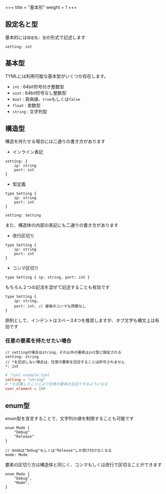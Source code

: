 +++
title = "基本形"
weight = 1
+++

## 設定名と型
基本的には`設定名: 型`の形式で記述します
```tyml
setting: int
```

## 基本型
TYMLには利用可能な基本型がいくつか存在します。
- `int`    : 64bit符号付き整数型
- `uint`   : 64bit符号なし整数型
- `bool`   : 真偽値、`true`もしくは`false`
- `float`  : 実数型
- `string` : 文字列型

## 構造型
構造を持たせる場合には二通りの書き方があります

- インライン表記
```tyml
setting: {
    ip: string
    port: int
}
```

- 型定義
```tyml
type Setting {
    ip: string
    port: int
}

setting: Setting
```

また、構造体の内部の表記にも二通りの書き方があります

- 改行区切り
```tyml
type Setting {
    ip: string
    port: int
}
```

- コンマ区切り
```tyml
type Setting { ip: string, port: int }
```

もちろん２つの記法を混ぜて記述することも有効です
```tyml
type Setting {
    ip: string,
    port: int, // 最後のコンマも問題なし
}
```

原則として、インデントはスペース4つを推奨しますが、タブ文字も構文上は有効です

### 任意の要素を持たせたい場合
```tyml
// settingの場合はstring、それ以外の要素はint型に限定される
setting: string
// *を記述しない場合は、任意の要素を記述することは許可されません
*: int
```
```toml
# !tyml example.tyml
setting = "string"
# *を定義したことにより任意の要素を記述できるようになる
user_element = 100
```

## enum型
enum型を宣言することで、文字列の値を制限することも可能です
```tyml
enum Mode {
    "Debug"
    "Release"
}

// modeは"Debug"もしくは"Release"しか受け付けなくなる
mode: Mode
```

要素の区切り方は構造体と同じく、コンマもしくは改行で区切ることができます
```tyml
enum Mode {
    "Debug",
    "Mode",
}
```
